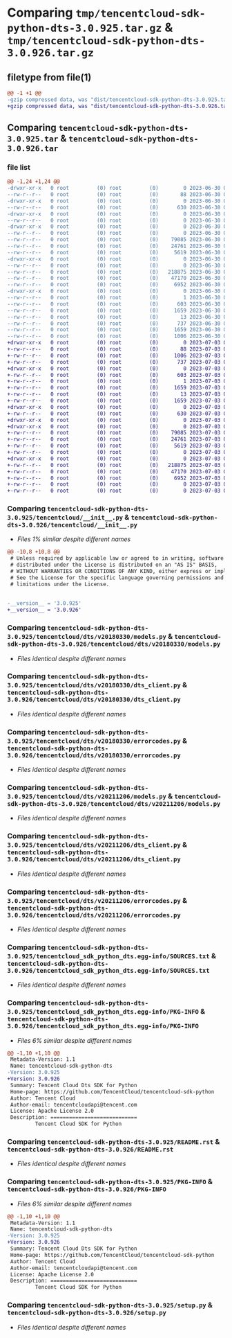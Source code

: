 # Comparing `tmp/tencentcloud-sdk-python-dts-3.0.925.tar.gz` & `tmp/tencentcloud-sdk-python-dts-3.0.926.tar.gz`

## filetype from file(1)

```diff
@@ -1 +1 @@
-gzip compressed data, was "dist/tencentcloud-sdk-python-dts-3.0.925.tar", last modified: Fri Jun 30 02:09:41 2023, max compression
+gzip compressed data, was "dist/tencentcloud-sdk-python-dts-3.0.926.tar", last modified: Mon Jul  3 00:25:29 2023, max compression
```

## Comparing `tencentcloud-sdk-python-dts-3.0.925.tar` & `tencentcloud-sdk-python-dts-3.0.926.tar`

### file list

```diff
@@ -1,24 +1,24 @@
-drwxr-xr-x   0 root         (0) root         (0)        0 2023-06-30 02:09:41.000000 tencentcloud-sdk-python-dts-3.0.925/
--rw-r--r--   0 root         (0) root         (0)       88 2023-06-30 02:09:41.000000 tencentcloud-sdk-python-dts-3.0.925/setup.cfg
-drwxr-xr-x   0 root         (0) root         (0)        0 2023-06-30 02:09:41.000000 tencentcloud-sdk-python-dts-3.0.925/tencentcloud/
--rw-r--r--   0 root         (0) root         (0)      630 2023-06-30 02:09:40.000000 tencentcloud-sdk-python-dts-3.0.925/tencentcloud/__init__.py
-drwxr-xr-x   0 root         (0) root         (0)        0 2023-06-30 02:09:41.000000 tencentcloud-sdk-python-dts-3.0.925/tencentcloud/dts/
--rw-r--r--   0 root         (0) root         (0)        0 2023-06-30 02:09:40.000000 tencentcloud-sdk-python-dts-3.0.925/tencentcloud/dts/__init__.py
-drwxr-xr-x   0 root         (0) root         (0)        0 2023-06-30 02:09:41.000000 tencentcloud-sdk-python-dts-3.0.925/tencentcloud/dts/v20180330/
--rw-r--r--   0 root         (0) root         (0)        0 2023-06-30 02:09:40.000000 tencentcloud-sdk-python-dts-3.0.925/tencentcloud/dts/v20180330/__init__.py
--rw-r--r--   0 root         (0) root         (0)    79085 2023-06-30 02:09:40.000000 tencentcloud-sdk-python-dts-3.0.925/tencentcloud/dts/v20180330/models.py
--rw-r--r--   0 root         (0) root         (0)    24761 2023-06-30 02:09:40.000000 tencentcloud-sdk-python-dts-3.0.925/tencentcloud/dts/v20180330/dts_client.py
--rw-r--r--   0 root         (0) root         (0)     5619 2023-06-30 02:09:40.000000 tencentcloud-sdk-python-dts-3.0.925/tencentcloud/dts/v20180330/errorcodes.py
-drwxr-xr-x   0 root         (0) root         (0)        0 2023-06-30 02:09:41.000000 tencentcloud-sdk-python-dts-3.0.925/tencentcloud/dts/v20211206/
--rw-r--r--   0 root         (0) root         (0)        0 2023-06-30 02:09:40.000000 tencentcloud-sdk-python-dts-3.0.925/tencentcloud/dts/v20211206/__init__.py
--rw-r--r--   0 root         (0) root         (0)   218875 2023-06-30 02:09:40.000000 tencentcloud-sdk-python-dts-3.0.925/tencentcloud/dts/v20211206/models.py
--rw-r--r--   0 root         (0) root         (0)    47170 2023-06-30 02:09:40.000000 tencentcloud-sdk-python-dts-3.0.925/tencentcloud/dts/v20211206/dts_client.py
--rw-r--r--   0 root         (0) root         (0)     6952 2023-06-30 02:09:40.000000 tencentcloud-sdk-python-dts-3.0.925/tencentcloud/dts/v20211206/errorcodes.py
-drwxr-xr-x   0 root         (0) root         (0)        0 2023-06-30 02:09:41.000000 tencentcloud-sdk-python-dts-3.0.925/tencentcloud_sdk_python_dts.egg-info/
--rw-r--r--   0 root         (0) root         (0)        1 2023-06-30 02:09:41.000000 tencentcloud-sdk-python-dts-3.0.925/tencentcloud_sdk_python_dts.egg-info/dependency_links.txt
--rw-r--r--   0 root         (0) root         (0)      603 2023-06-30 02:09:41.000000 tencentcloud-sdk-python-dts-3.0.925/tencentcloud_sdk_python_dts.egg-info/SOURCES.txt
--rw-r--r--   0 root         (0) root         (0)     1659 2023-06-30 02:09:41.000000 tencentcloud-sdk-python-dts-3.0.925/tencentcloud_sdk_python_dts.egg-info/PKG-INFO
--rw-r--r--   0 root         (0) root         (0)       13 2023-06-30 02:09:41.000000 tencentcloud-sdk-python-dts-3.0.925/tencentcloud_sdk_python_dts.egg-info/top_level.txt
--rw-r--r--   0 root         (0) root         (0)      737 2023-06-30 02:09:40.000000 tencentcloud-sdk-python-dts-3.0.925/README.rst
--rw-r--r--   0 root         (0) root         (0)     1659 2023-06-30 02:09:41.000000 tencentcloud-sdk-python-dts-3.0.925/PKG-INFO
--rw-r--r--   0 root         (0) root         (0)     1006 2023-06-30 02:09:40.000000 tencentcloud-sdk-python-dts-3.0.925/setup.py
+drwxr-xr-x   0 root         (0) root         (0)        0 2023-07-03 00:25:29.000000 tencentcloud-sdk-python-dts-3.0.926/
+-rw-r--r--   0 root         (0) root         (0)       88 2023-07-03 00:25:29.000000 tencentcloud-sdk-python-dts-3.0.926/setup.cfg
+-rw-r--r--   0 root         (0) root         (0)     1006 2023-07-03 00:25:29.000000 tencentcloud-sdk-python-dts-3.0.926/setup.py
+-rw-r--r--   0 root         (0) root         (0)      737 2023-07-03 00:25:29.000000 tencentcloud-sdk-python-dts-3.0.926/README.rst
+drwxr-xr-x   0 root         (0) root         (0)        0 2023-07-03 00:25:29.000000 tencentcloud-sdk-python-dts-3.0.926/tencentcloud_sdk_python_dts.egg-info/
+-rw-r--r--   0 root         (0) root         (0)      603 2023-07-03 00:25:29.000000 tencentcloud-sdk-python-dts-3.0.926/tencentcloud_sdk_python_dts.egg-info/SOURCES.txt
+-rw-r--r--   0 root         (0) root         (0)        1 2023-07-03 00:25:29.000000 tencentcloud-sdk-python-dts-3.0.926/tencentcloud_sdk_python_dts.egg-info/dependency_links.txt
+-rw-r--r--   0 root         (0) root         (0)     1659 2023-07-03 00:25:29.000000 tencentcloud-sdk-python-dts-3.0.926/tencentcloud_sdk_python_dts.egg-info/PKG-INFO
+-rw-r--r--   0 root         (0) root         (0)       13 2023-07-03 00:25:29.000000 tencentcloud-sdk-python-dts-3.0.926/tencentcloud_sdk_python_dts.egg-info/top_level.txt
+-rw-r--r--   0 root         (0) root         (0)     1659 2023-07-03 00:25:29.000000 tencentcloud-sdk-python-dts-3.0.926/PKG-INFO
+drwxr-xr-x   0 root         (0) root         (0)        0 2023-07-03 00:25:29.000000 tencentcloud-sdk-python-dts-3.0.926/tencentcloud/
+-rw-r--r--   0 root         (0) root         (0)      630 2023-07-03 00:25:29.000000 tencentcloud-sdk-python-dts-3.0.926/tencentcloud/__init__.py
+drwxr-xr-x   0 root         (0) root         (0)        0 2023-07-03 00:25:29.000000 tencentcloud-sdk-python-dts-3.0.926/tencentcloud/dts/
+drwxr-xr-x   0 root         (0) root         (0)        0 2023-07-03 00:25:29.000000 tencentcloud-sdk-python-dts-3.0.926/tencentcloud/dts/v20180330/
+-rw-r--r--   0 root         (0) root         (0)    79085 2023-07-03 00:25:29.000000 tencentcloud-sdk-python-dts-3.0.926/tencentcloud/dts/v20180330/models.py
+-rw-r--r--   0 root         (0) root         (0)    24761 2023-07-03 00:25:29.000000 tencentcloud-sdk-python-dts-3.0.926/tencentcloud/dts/v20180330/dts_client.py
+-rw-r--r--   0 root         (0) root         (0)     5619 2023-07-03 00:25:29.000000 tencentcloud-sdk-python-dts-3.0.926/tencentcloud/dts/v20180330/errorcodes.py
+-rw-r--r--   0 root         (0) root         (0)        0 2023-07-03 00:25:29.000000 tencentcloud-sdk-python-dts-3.0.926/tencentcloud/dts/v20180330/__init__.py
+drwxr-xr-x   0 root         (0) root         (0)        0 2023-07-03 00:25:29.000000 tencentcloud-sdk-python-dts-3.0.926/tencentcloud/dts/v20211206/
+-rw-r--r--   0 root         (0) root         (0)   218875 2023-07-03 00:25:29.000000 tencentcloud-sdk-python-dts-3.0.926/tencentcloud/dts/v20211206/models.py
+-rw-r--r--   0 root         (0) root         (0)    47170 2023-07-03 00:25:29.000000 tencentcloud-sdk-python-dts-3.0.926/tencentcloud/dts/v20211206/dts_client.py
+-rw-r--r--   0 root         (0) root         (0)     6952 2023-07-03 00:25:29.000000 tencentcloud-sdk-python-dts-3.0.926/tencentcloud/dts/v20211206/errorcodes.py
+-rw-r--r--   0 root         (0) root         (0)        0 2023-07-03 00:25:29.000000 tencentcloud-sdk-python-dts-3.0.926/tencentcloud/dts/v20211206/__init__.py
+-rw-r--r--   0 root         (0) root         (0)        0 2023-07-03 00:25:29.000000 tencentcloud-sdk-python-dts-3.0.926/tencentcloud/dts/__init__.py
```

### Comparing `tencentcloud-sdk-python-dts-3.0.925/tencentcloud/__init__.py` & `tencentcloud-sdk-python-dts-3.0.926/tencentcloud/__init__.py`

 * *Files 1% similar despite different names*

```diff
@@ -10,8 +10,8 @@
 # Unless required by applicable law or agreed to in writing, software
 # distributed under the License is distributed on an "AS IS" BASIS,
 # WITHOUT WARRANTIES OR CONDITIONS OF ANY KIND, either express or implied.
 # See the License for the specific language governing permissions and
 # limitations under the License.
 
 
-__version__ = '3.0.925'
+__version__ = '3.0.926'
```

### Comparing `tencentcloud-sdk-python-dts-3.0.925/tencentcloud/dts/v20180330/models.py` & `tencentcloud-sdk-python-dts-3.0.926/tencentcloud/dts/v20180330/models.py`

 * *Files identical despite different names*

### Comparing `tencentcloud-sdk-python-dts-3.0.925/tencentcloud/dts/v20180330/dts_client.py` & `tencentcloud-sdk-python-dts-3.0.926/tencentcloud/dts/v20180330/dts_client.py`

 * *Files identical despite different names*

### Comparing `tencentcloud-sdk-python-dts-3.0.925/tencentcloud/dts/v20180330/errorcodes.py` & `tencentcloud-sdk-python-dts-3.0.926/tencentcloud/dts/v20180330/errorcodes.py`

 * *Files identical despite different names*

### Comparing `tencentcloud-sdk-python-dts-3.0.925/tencentcloud/dts/v20211206/models.py` & `tencentcloud-sdk-python-dts-3.0.926/tencentcloud/dts/v20211206/models.py`

 * *Files identical despite different names*

### Comparing `tencentcloud-sdk-python-dts-3.0.925/tencentcloud/dts/v20211206/dts_client.py` & `tencentcloud-sdk-python-dts-3.0.926/tencentcloud/dts/v20211206/dts_client.py`

 * *Files identical despite different names*

### Comparing `tencentcloud-sdk-python-dts-3.0.925/tencentcloud/dts/v20211206/errorcodes.py` & `tencentcloud-sdk-python-dts-3.0.926/tencentcloud/dts/v20211206/errorcodes.py`

 * *Files identical despite different names*

### Comparing `tencentcloud-sdk-python-dts-3.0.925/tencentcloud_sdk_python_dts.egg-info/SOURCES.txt` & `tencentcloud-sdk-python-dts-3.0.926/tencentcloud_sdk_python_dts.egg-info/SOURCES.txt`

 * *Files identical despite different names*

### Comparing `tencentcloud-sdk-python-dts-3.0.925/tencentcloud_sdk_python_dts.egg-info/PKG-INFO` & `tencentcloud-sdk-python-dts-3.0.926/tencentcloud_sdk_python_dts.egg-info/PKG-INFO`

 * *Files 6% similar despite different names*

```diff
@@ -1,10 +1,10 @@
 Metadata-Version: 1.1
 Name: tencentcloud-sdk-python-dts
-Version: 3.0.925
+Version: 3.0.926
 Summary: Tencent Cloud Dts SDK for Python
 Home-page: https://github.com/TencentCloud/tencentcloud-sdk-python
 Author: Tencent Cloud
 Author-email: tencentcloudapi@tencent.com
 License: Apache License 2.0
 Description: ============================
         Tencent Cloud SDK for Python
```

### Comparing `tencentcloud-sdk-python-dts-3.0.925/README.rst` & `tencentcloud-sdk-python-dts-3.0.926/README.rst`

 * *Files identical despite different names*

### Comparing `tencentcloud-sdk-python-dts-3.0.925/PKG-INFO` & `tencentcloud-sdk-python-dts-3.0.926/PKG-INFO`

 * *Files 6% similar despite different names*

```diff
@@ -1,10 +1,10 @@
 Metadata-Version: 1.1
 Name: tencentcloud-sdk-python-dts
-Version: 3.0.925
+Version: 3.0.926
 Summary: Tencent Cloud Dts SDK for Python
 Home-page: https://github.com/TencentCloud/tencentcloud-sdk-python
 Author: Tencent Cloud
 Author-email: tencentcloudapi@tencent.com
 License: Apache License 2.0
 Description: ============================
         Tencent Cloud SDK for Python
```

### Comparing `tencentcloud-sdk-python-dts-3.0.925/setup.py` & `tencentcloud-sdk-python-dts-3.0.926/setup.py`

 * *Files identical despite different names*

